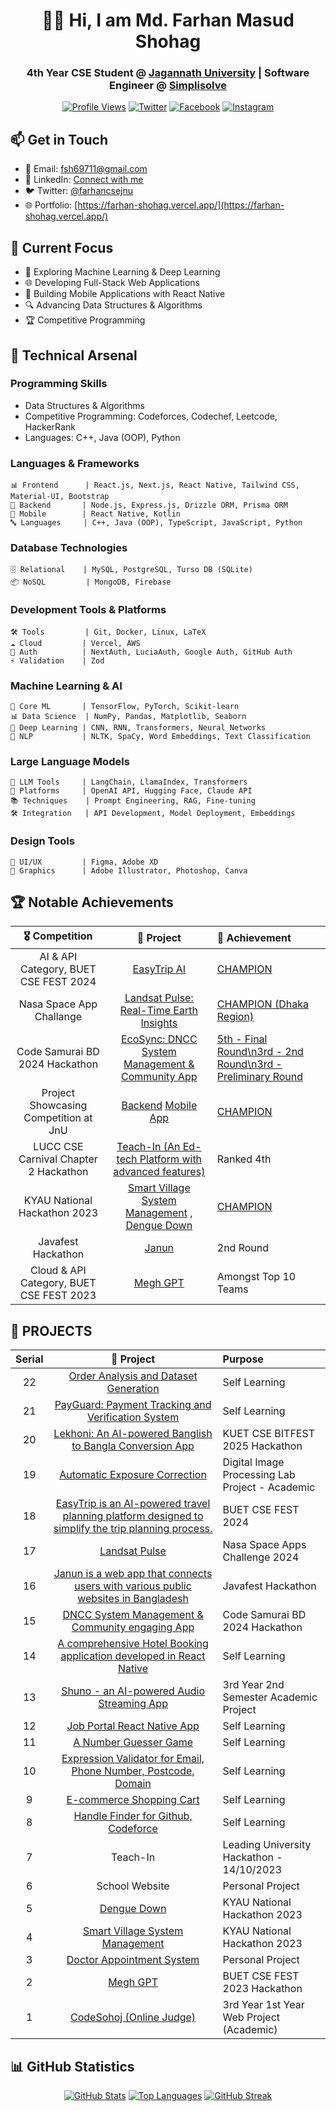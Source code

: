<div align="center">
  
# 👨‍💻 Hi, I am Md. Farhan Masud Shohag

### 4th Year CSE Student @ [Jagannath University](https://jnu.ac.bd/) | Software Engineer @ [Simplisolve](https://simplisolve.us/)

[![Profile Views](https://komarev.com/ghpvc/?username=fms-byte&label=Profile%20views&color=0e75b6&style=flat)](https://github.com/fms-byte)
[![Twitter](https://img.shields.io/badge/Twitter-%231DA1F2.svg?logo=Twitter&logoColor=white)](https://twitter.com/farhancsejnu)
[![Facebook](https://img.shields.io/badge/Facebook-%231877F2.svg?logo=Facebook&logoColor=white)](https://facebook.com/farhan.shohag0)
[![Instagram](https://img.shields.io/badge/Instagram-%23E4405F.svg?logo=Instagram&logoColor=white)](https://www.instagram.com/farhan.404.not_found)

</div>

## 📫 Get in Touch
- 📧 Email: fsh69711@gmail.com
- 💼 LinkedIn: [Connect with me](https://www.linkedin.com/in/fms-byte/)
- 🐦 Twitter: [@farhancsejnu](https://twitter.com/farhancsejnu)
- 🌐 Portfolio: [https://farhan-shohag.vercel.app/](https://farhan-shohag.vercel.app/)

## 🎯 Current Focus
- 🤖 Exploring Machine Learning & Deep Learning
- 🌐 Developing Full-Stack Web Applications
- 📱 Building Mobile Applications with React Native
- 🔍 Advancing Data Structures & Algorithms
- 🏆 Competitive Programming

## 💼 Technical Arsenal

### Programming Skills
- Data Structures & Algorithms
- Competitive Programming: Codeforces, Codechef, Leetcode, HackerRank
- Languages: C++, Java (OOP), Python

### Languages & Frameworks
```
📊 Frontend      | React.js, Next.js, React Native, Tailwind CSS, Material-UI, Bootstrap
🔧 Backend       | Node.js, Express.js, Drizzle ORM, Prisma ORM
📱 Mobile        | React Native, Kotlin
🔤 Languages     | C++, Java (OOP), TypeScript, JavaScript, Python
```

### Database Technologies
```
🗄️ Relational    | MySQL, PostgreSQL, Turso DB (SQLite)
📦 NoSQL         | MongoDB, Firebase
```

### Development Tools & Platforms
```
🛠️ Tools         | Git, Docker, Linux, LaTeX
☁️ Cloud         | Vercel, AWS
🔐 Auth          | NextAuth, LuciaAuth, Google Auth, GitHub Auth
⚡ Validation    | Zod
```

### Machine Learning & AI
```
🧠 Core ML       | TensorFlow, PyTorch, Scikit-learn
📊 Data Science  | NumPy, Pandas, Matplotlib, Seaborn
🤖 Deep Learning | CNN, RNN, Transformers, Neural Networks
📝 NLP           | NLTK, SpaCy, Word Embeddings, Text Classification
```

### Large Language Models
```
🤖 LLM Tools     | LangChain, LlamaIndex, Transformers
🔧 Platforms     | OpenAI API, Hugging Face, Claude API
📚 Techniques    | Prompt Engineering, RAG, Fine-tuning
🛠️ Integration   | API Development, Model Deployment, Embeddings
```

### Design Tools
```
🎨 UI/UX         | Figma, Adobe XD
🎯 Graphics      | Adobe Illustrator, Photoshop, Canva
```

## 🏆 Notable Achievements

|                       🎖️ Competition                        |         🚀 Project          | 🏅 Achievement                                                                               |
| :-----------------------------------------------------------: | :---------------------------: | :---------------------------------------------------------------------------------------- |
|                    AI & API Category, BUET CSE FEST 2024                   |<a href="https://github.com/fms-byte/EasyTrip">EasyTrip AI</a>| <a href="https://www.linkedin.com/feed/update/urn:li:activity:7256917091646091265/" target="blank">CHAMPION</a>                                                             |
|                    Nasa Space App Challange                   |<a href="https://github.com/fms-byte/landsat-pulse-app">Landsat Pulse: Real-Time Earth Insights</a>| <a href="https://www.linkedin.com/feed/update/urn:li:activity:7248666711212613632/" target="blank">CHAMPION (Dhaka Region)</a>                                                             |
|                    Code Samurai BD 2024 Hackathon                   |<a href="https://github.com/fms-byte/EcoSync-Code_Samurai_24-Rank-5th">EcoSync: DNCC System Management & Community App</a>| <a href="https://www.linkedin.com/feed/update/urn:li:activity:7195492858739531776/" target="blank">5th - Final Round\n3rd - 2nd Round\n3rd - Preliminary Round</a>                                                              |
|                    Project Showcasing Competition at JnU                    |<a href="https://github.com/fms-byte/Shuno-Backend-latest">Backend</a> <a href="https://github.com/fms-byte/Shuno-App-Latest">Mobile App</a>| <a href="https://www.linkedin.com/feed/update/urn:li:activity:7171167085648097281/">CHAMPION</a>                                                              |
|                    LUCC CSE Carnival Chapter 2 Hackathon                    |<a href="https://github.com/JHM69/teach-in">Teach-In (An Ed-tech Platform with advanced features)</a>| Ranked 4th                                                              |
|                    KYAU National Hackathon 2023                    |<a href="https://github.com/fms-byte/smart-enayetpur">Smart Village System Management</a> , <a href="https://github.com/fms-byte/dengue-down">Dengue Down</a>| [CHAMPION][kyau]                                                                 |
|                    Javafest Hackathon                   |<a href="https://github.com/fms-byte/javafest-quantum-guys">Janun</a>| 2nd Round                                                              |
|                    Cloud & API Category, BUET CSE FEST 2023                    |<a href="https://github.com/fms-byte/MeghGPT">Megh GPT</a>| Amongst Top 10 Teams                                                                 |

## 🚀 PROJECTS

|                       Serial                        |         🚀 Project          |                                        Purpose                                    |
| :-----------------------------------------------------------: | :---------------------------: | :---------------------------------------------------------------------------------------- |
|                    22                    |<a href="https://github.com/fms-byte/order-analyzer">Order Analysis and Dataset Generation</a>| Self Learning                                                                 |
|                    21                    |<a href="https://github.com/fms-byte/payguard">PayGuard: Payment Tracking and Verification System</a>| Self Learning                                                                 |
|                    20                    |<a href="https://github.com/fms-byte/Lekhoni">Lekhoni: An AI-powered Banglish to Bangla Conversion App</a>| KUET CSE BITFEST 2025 Hackathon                                                                 |
|                    19                    |<a href="https://github.com/fms-byte/Digital_Image_Processing_Project">Automatic Exposure Correction</a>| Digital Image Processing Lab Project - Academic                                                                 |
|                    18                    |<a href="https://github.com/fms-byte/EasyTrip">EasyTrip is an AI-powered travel planning platform designed to simplify the trip planning process.</a>| BUET CSE FEST 2024
|                    17                    |<a href="https://github.com/fms-byte/landsat-pulse-app">Landsat Pulse</a>| Nasa Space Apps Challenge 2024
|                    16                    |<a href="https://github.com/fms-byte/javafest-quantum-guys">Janun is a web app that connects users with various public websites in Bangladesh</a>| Javafest Hackathon                                                                 
|                    15                    |<a href="https://github.com/fms-byte/EcoSync-Code_Samurai_24-Rank-5th">DNCC System Management & Community engaging App</a>| Code Samurai BD 2024 Hackathon                                                                 |
|                    14                    |<a href="https://github.com/fms-byte/booking-app">A comprehensive Hotel Booking application developed in React Native</a>| Self Learning                                                                 |
|                    13                    |<a href="https://github.com/fms-byte/Shuno-App">Shuno - an AI-powered Audio Streaming App</a>| 3rd Year 2nd Semester Academic Project                                                                 |
|                    12                    |<a href="https://github.com/fms-byte/JobPortal">Job Portal React Native App</a>| Self Learning                                                                 |
|                    11                    |<a href="https://github.com/fms-byte/JS-Assignment/tree/main/numberGuesser">A Number Guesser Game</a>| Self Learning                                                                 |
|                    10                    |<a href="https://github.com/fms-byte/JS-Assignment/tree/main/expressionValidation">Expression Validator for Email, Phone Number, Postcode, Domain</a>| Self Learning                                                                 |
|                    9                    |<a href="https://github.com/fms-byte/JS-Assignment/tree/main/shoppingCart">E-commerce Shopping Cart</a>| Self Learning                                                                 |
|                    8                    |<a href="https://github.com/fms-byte/handle-finder">Handle Finder for Github, Codeforce</a>| Self Learning                                                                 |
|                    7                    |Teach-In| Leading University Hackathon - 14/10/2023                                                                 |
|                    6                    |School Website| Personal Project                                                                 |
|                    5                    |<a href="https://github.com/fms-byte/dengue-down">Dengue Down</a>| KYAU National Hackathon 2023                                                                 |
|                    4                    |<a href="https://github.com/fms-byte/smart-enayetpur">Smart Village System Management</a>| KYAU National Hackathon 2023                                                                 |
|                    3                    |<a href="https://github.com/fms-byte/Doctor_Appointment_System">Doctor Appointment System</a>| Personal Project                                                                 |
|                    2                    |<a href="https://github.com/fms-byte/MeghGPT">Megh GPT</a>| BUET CSE FEST 2023 Hackathon                                                                 |
|                    1                    |<a href="https://github.com/fms-byte/codesohoj">CodeSohoj (Online Judge)</a>| 3rd Year 1st Year Web Project (Academic)                                                                 |

## 📊 GitHub Statistics

<div align="center">
  
[![GitHub Stats](https://github-readme-stats.vercel.app/api?username=fms-byte&show_icons=true&theme=radical)](https://github.com/fms-byte)
[![Top Languages](https://github-readme-stats.vercel.app/api/top-langs/?username=fms-byte&layout=compact&theme=radical)](https://github.com/fms-byte)
[![GitHub Streak](https://github-readme-streak-stats.herokuapp.com/?user=fms-byte&theme=radical)](https://github.com/fms-byte)

</div>

[kyau]: https://www.linkedin.com/feed/update/urn:li:activity:7107403206653071360/
